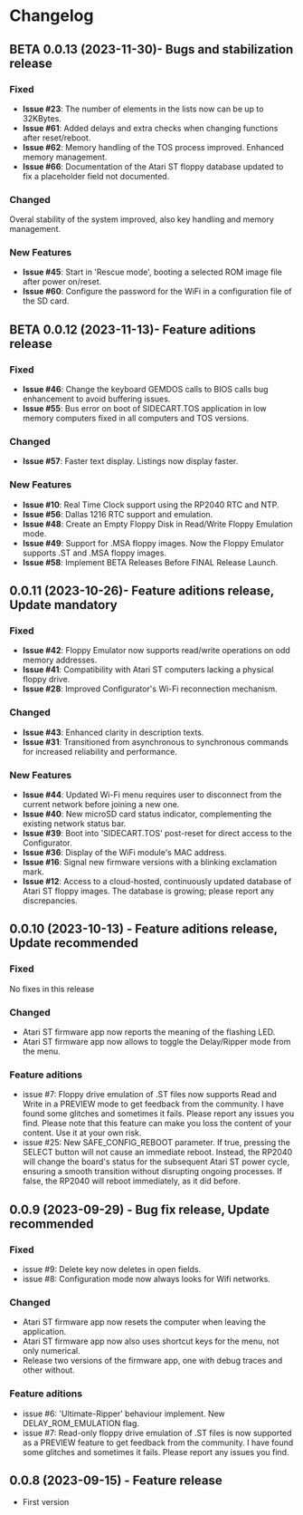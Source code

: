 # Changelog

## BETA 0.0.13 (2023-11-30)- Bugs and stabilization release
### Fixed
- **Issue #23**: The number of elements in the lists  now can be up to 32KBytes.
- **Issue #61**: Added delays and extra checks when changing functions after reset/reboot.
- **Issue #62**: Memory handling of the TOS process improved. Enhanced memory management.
- **Issue #66**: Documentation of the Atari ST floppy database updated to fix a placeholder field not documented.

### Changed
Overal stability of the system improved, also key handling and memory management.

### New Features
- **Issue #45**: Start in 'Rescue mode', booting a selected ROM image file after power on/reset.
- **Issue #60**: Configure the password for the WiFi in a configuration file of the SD card.

## BETA 0.0.12 (2023-11-13)- Feature aditions release
### Fixed
- **Issue #46**: Change the keyboard GEMDOS calls to BIOS calls bug enhancement to avoid buffering issues.
- **Issue #55**: Bus error on boot of SIDECART.TOS application in low memory computers fixed in all computers and TOS versions.

### Changed
- **Issue #57**: Faster text display. Listings now display faster.

### New Features
- **Issue #10**: Real Time Clock support using the RP2040 RTC and NTP.
- **Issue #56**: Dallas 1216 RTC support and emulation.
- **Issue #48**: Create an Empty Floppy Disk in Read/Write Floppy Emulation mode.
- **Issue #49**: Support for .MSA floppy images. Now the Floppy Emulator supports .ST and .MSA floppy images.  
- **Issue #58**: Implement BETA Releases Before FINAL Release Launch. 

## 0.0.11 (2023-10-26)- Feature aditions release, Update mandatory
### Fixed
- **Issue #42**: Floppy Emulator now supports read/write operations on odd memory addresses.
- **Issue #41**: Compatibility with Atari ST computers lacking a physical floppy drive.
- **Issue #28**: Improved Configurator's Wi-Fi reconnection mechanism.

### Changed
- **Issue #43**: Enhanced clarity in description texts.
- **Issue #31**: Transitioned from asynchronous to synchronous commands for increased reliability and performance.

### New Features
- **Issue #44**: Updated Wi-Fi menu requires user to disconnect from the current network before joining a new one.
- **Issue #40**: New microSD card status indicator, complementing the existing network status bar.
- **Issue #39**: Boot into 'SIDECART.TOS' post-reset for direct access to the Configurator.
- **Issue #36**: Display of the WiFi module's MAC address.
- **Issue #16**: Signal new firmware versions with a blinking exclamation mark.
- **Issue #12**: Access to a cloud-hosted, continuously updated database of Atari ST floppy images. The database is growing; please report any discrepancies.

## 0.0.10 (2023-10-13) - Feature aditions release, Update recommended
### Fixed
No fixes in this release

### Changed
- Atari ST firmware app now reports the meaning of the flashing LED.
- Atari ST firmware app now allows to toggle the Delay/Ripper mode from the menu.

### Feature aditions
- issue #7: Floppy drive emulation of .ST files now supports Read and Write in a PREVIEW mode to get feedback from the community. I have found some glitches and sometimes it fails. Please report any issues you find. Please note that this feature can make you loss the content of your content. Use it at your own risk.
- issue #25: New SAFE_CONFIG_REBOOT parameter. If true, pressing the SELECT button will not cause an immediate reboot. Instead, the RP2040 will change the board's status for the subsequent Atari ST power cycle, ensuring a smooth transition without disrupting ongoing processes. If false, the RP2040 will reboot immediately, as it did before.


## 0.0.9 (2023-09-29) - Bug fix release, Update recommended
### Fixed
- issue #9: Delete key now deletes in open fields.
- issue #8: Configuration mode now always looks for Wifi networks.

### Changed
- Atari ST firmware app now resets the computer when leaving the application.
- Atari ST firmware app now also uses shortcut keys for the menu, not only numerical.
- Release two versions of the firmware app, one with debug traces and other without.

### Feature aditions
- issue #6: 'Ultimate-Ripper' behaviour implement. New DELAY_ROM_EMULATION flag.
- issue #7: Read-only floppy drive emulation of .ST files is now supported as a PREVIEW feature to get feedback from the community. I have found some glitches and sometimes it fails. Please report any issues you find.

## 0.0.8 (2023-09-15) - Feature release
- First version
